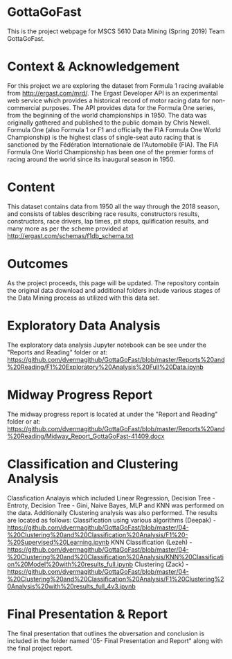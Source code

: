 # GottaGoFast
This is the project webpage for MSCS 5610 Data Mining (Spring 2019) Team GottaGoFast.

# Context & Acknowledgement
For this project we are exploring the dataset from Formula 1 racing available from http://ergast.com/mrd/. The Ergast Developer API is an experimental web service which provides a historical record of motor racing data for non-commercial purposes. The API provides data for the Formula One series, from the beginning of the world championships in 1950. The data was originally gathered and published to the public domain by Chris Newell.
Formula One (also Formula 1 or F1 and officially the FIA Formula One World Championship) is the highest class of single-seat auto racing that is sanctioned by the Fédération Internationale de l'Automobile (FIA). The FIA Formula One World Championship has been one of the premier forms of racing around the world since its inaugural season in 1950. 

# Content
This dataset contains data from 1950 all the way through the 2018 season, and consists of tables describing race results, constructors results, constructors, race drivers, lap times, pit stops, qulification results, and many more as per the scheme provided at http://ergast.com/schemas/f1db_schema.txt

# Outcomes
As the project proceeds, this page will be updated. The repository contain the original data download and additional folders include various stages of the Data Mining process as utilized with this data set.

# Exploratory Data Analysis
The exploratory data analysis Jupyter notebook can be see under the "Reports and Reading" folder or at: https://github.com/dvermagithub/GottaGoFast/blob/master/Reports%20and%20Reading/F1%20Exploratory%20Analysis%20Full%20Data.ipynb

# Midway Progress Report
The midway progress report is located at under the "Report and Reading" folder or at: https://github.com/dvermagithub/GottaGoFast/blob/master/Reports%20and%20Reading/Midway_Report_GottaGoFast-41409.docx

# Classification and Clustering Analysis
Classfication Analayis which included Linear Regression, Decision Tree - Entroty, Decision Tree - Gini, Naive Bayes, MLP and KNN was performed on the data. Additionally Clustering analysis was also performed. The results are located as follows:
Classification using various algorithms (Deepak) - https://github.com/dvermagithub/GottaGoFast/blob/master/04-%20Clustering%20and%20Classification%20Analysis/F1%20-%20Supervised%20Learning.ipynb
KNN Classification (Lezeh) - https://github.com/dvermagithub/GottaGoFast/blob/master/04-%20Clustering%20and%20Classification%20Analysis/KNN%20Classification%20Model%20with%20results_full.ipynb
Clustering  (Zack) - https://github.com/dvermagithub/GottaGoFast/blob/master/04-%20Clustering%20and%20Classification%20Analysis/F1%20Clustering%20Analysis%20with%20results_full_4v3.ipynb

# Final Presentation & Report
The final presentation that outlines the obversation and conclusion is included in the folder named '05- Final Presentation and Report" along with the final project report.
